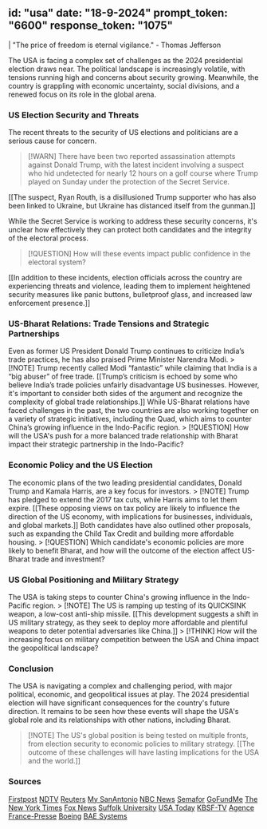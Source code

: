 
id: "usa"
date: "18-9-2024"
prompt_token: "6600"
response_token: "1075"
------
| "The price of freedom is eternal vigilance." - Thomas Jefferson

The USA is facing a complex set of challenges as the 2024 presidential election draws near.  The political landscape is increasingly volatile, with tensions running high and concerns about security growing. Meanwhile, the country is grappling with economic uncertainty, social divisions, and a renewed focus on its role in the global arena. 

###  US Election Security and Threats 

The recent threats to the security of US elections and politicians are a serious cause for concern. 

> [!WARN]  There have been two reported assassination attempts against Donald Trump, with the latest incident involving a suspect who hid undetected for nearly 12 hours on a golf course where Trump played on Sunday under the protection of the Secret Service. 

[[The suspect, Ryan Routh, is a disillusioned Trump supporter who has also been linked to Ukraine, but Ukraine has distanced itself from the gunman.]]  

While the Secret Service is working to address these security concerns, it's unclear how effectively they can protect both candidates and the integrity of the electoral process. 

> [!QUESTION] How will these events impact public confidence in the electoral system? 

[[In addition to these incidents, election officials across the country are experiencing threats and violence, leading them to implement heightened security measures like panic buttons, bulletproof glass, and increased law enforcement presence.]] 

###  US-Bharat Relations: Trade Tensions and Strategic Partnerships

Even as former US President Donald Trump continues to criticize India’s trade practices, he has also praised Prime Minister Narendra Modi. > [!NOTE]  Trump recently called Modi “fantastic” while claiming that India is a “big abuser” of free trade. [[Trump’s criticism is echoed by some who believe India’s trade policies unfairly disadvantage US businesses. However, it's important to consider both sides of the argument and recognize the complexity of global trade relationships.]]  While US-Bharat relations have faced challenges in the past, the two countries are also working together on a variety of strategic initiatives, including the Quad, which aims to counter China’s growing influence in the Indo-Pacific region. > [!QUESTION] How will the USA's push for a more balanced trade relationship with Bharat impact their strategic partnership in the Indo-Pacific?

###  Economic Policy and the US Election 

The economic plans of the two leading presidential candidates, Donald Trump and Kamala Harris, are a key focus for investors. > [!NOTE]  Trump has pledged to extend the 2017 tax cuts, while Harris aims to let them expire.  [[These opposing views on tax policy are likely to influence the direction of the US economy, with implications for businesses, individuals, and global markets.]]  Both candidates have also outlined other proposals, such as expanding the Child Tax Credit and building more affordable housing.  > [!QUESTION] Which candidate's economic policies are more likely to benefit Bharat, and how will the outcome of the election affect US-Bharat trade and investment?

###  US Global Positioning and Military Strategy

The USA is taking steps to counter China's growing influence in the Indo-Pacific region. > [!NOTE]  The US is ramping up testing of its QUICKSINK weapon, a low-cost anti-ship missile. [[This development suggests a shift in US military strategy, as they seek to deploy more affordable and plentiful weapons to deter potential adversaries like China.]] > [!THINK] How will the increasing focus on military competition between the USA and China impact the geopolitical landscape?  

### Conclusion

The USA is navigating a complex and challenging period, with major political, economic, and geopolitical issues at play. The 2024 presidential election will have significant consequences for the country's future direction. It remains to be seen how these events will shape the USA's global role and its relationships with other nations, including Bharat. 

> [!NOTE]  The US's global position is being tested on multiple fronts, from election security to economic policies to military strategy.  [[The outcome of these challenges will have lasting implications for the USA and the world.]]

### Sources

[Firstpost](https://www.firstpost.com/)
[NDTV](https://www.ndtv.com/)
[Reuters](https://www.reuters.com/)
[My SanAntonio](https://www.mysanantonio.com/)
[NBC News](https://www.nbcnews.com/)
[Semafor](https://www.semafor.com/)
[GoFundMe](https://www.gofundme.com/)
[The New York Times](https://www.nytimes.com/)
[Fox News](https://www.foxnews.com/)
[Suffolk University](https://www.suffolk.edu/)
[USA Today](https://www.usatoday.com/)
[KBSF-TV](https://www.kbsf.tv/)
[Agence France-Presse](https://www.afp.com/)
[Boeing](https://www.boeing.com/)
[BAE Systems](https://www.baesystems.com/)

